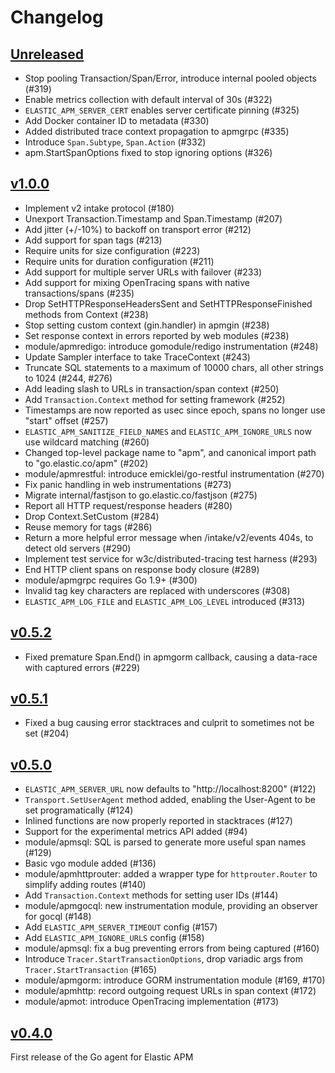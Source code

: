 # Changelog

## [Unreleased](https://github.com/elastic/apm-agent-go/compare/v1.0.0...master)

 - Stop pooling Transaction/Span/Error, introduce internal pooled objects (#319)
 - Enable metrics collection with default interval of 30s (#322)
 - `ELASTIC_APM_SERVER_CERT` enables server certificate pinning (#325)
 - Add Docker container ID to metadata (#330)
 - Added distributed trace context propagation to apmgrpc (#335)
 - Introduce `Span.Subtype`, `Span.Action` (#332)
 - apm.StartSpanOptions fixed to stop ignoring options (#326)

## [v1.0.0](https://github.com/elastic/apm-agent-go/releases/tag/v1.0.0)

 - Implement v2 intake protocol (#180)
 - Unexport Transaction.Timestamp and Span.Timestamp (#207)
 - Add jitter (+/-10%) to backoff on transport error (#212)
 - Add support for span tags (#213)
 - Require units for size configuration (#223)
 - Require units for duration configuration (#211)
 - Add support for multiple server URLs with failover (#233)
 - Add support for mixing OpenTracing spans with native transactions/spans (#235)
 - Drop SetHTTPResponseHeadersSent and SetHTTPResponseFinished methods from Context (#238)
 - Stop setting custom context (gin.handler) in apmgin (#238)
 - Set response context in errors reported by web modules (#238)
 - module/apmredigo: introduce gomodule/redigo instrumentation (#248)
 - Update Sampler interface to take TraceContext (#243)
 - Truncate SQL statements to a maximum of 10000 chars, all other strings to 1024 (#244, #276)
 - Add leading slash to URLs in transaction/span context (#250)
 - Add `Transaction.Context` method for setting framework (#252)
 - Timestamps are now reported as usec since epoch, spans no longer use "start" offset (#257)
 - `ELASTIC_APM_SANITIZE_FIELD_NAMES` and `ELASTIC_APM_IGNORE_URLS` now use wildcard matching (#260)
 - Changed top-level package name to "apm", and canonical import path to "go.elastic.co/apm" (#202)
 - module/apmrestful: introduce emicklei/go-restful instrumentation (#270)
 - Fix panic handling in web instrumentations (#273)
 - Migrate internal/fastjson to go.elastic.co/fastjson (#275)
 - Report all HTTP request/response headers (#280)
 - Drop Context.SetCustom (#284)
 - Reuse memory for tags (#286)
 - Return a more helpful error message when /intake/v2/events 404s, to detect old servers (#290)
 - Implement test service for w3c/distributed-tracing test harness (#293)
 - End HTTP client spans on response body closure (#289)
 - module/apmgrpc requires Go 1.9+ (#300)
 - Invalid tag key characters are replaced with underscores (#308)
 - `ELASTIC_APM_LOG_FILE` and `ELASTIC_APM_LOG_LEVEL` introduced (#313)

## [v0.5.2](https://github.com/elastic/apm-agent-go/releases/tag/v0.5.2)

 - Fixed premature Span.End() in apmgorm callback, causing a data-race with captured errors (#229)

## [v0.5.1](https://github.com/elastic/apm-agent-go/releases/tag/v0.5.1)

 - Fixed a bug causing error stacktraces and culprit to sometimes not be set (#204)

## [v0.5.0](https://github.com/elastic/apm-agent-go/releases/tag/v0.5.0)

 - `ELASTIC_APM_SERVER_URL` now defaults to "http://localhost:8200" (#122)
 - `Transport.SetUserAgent` method added, enabling the User-Agent to be set programatically (#124)
 - Inlined functions are now properly reported in stacktraces (#127)
 - Support for the experimental metrics API added (#94)
 - module/apmsql: SQL is parsed to generate more useful span names (#129)
 - Basic vgo module added (#136)
 - module/apmhttprouter: added a wrapper type for `httprouter.Router` to simplify adding routes (#140)
 - Add `Transaction.Context` methods for setting user IDs (#144)
 - module/apmgocql: new instrumentation module, providing an observer for gocql (#148)
 - Add `ELASTIC_APM_SERVER_TIMEOUT` config (#157)
 - Add `ELASTIC_APM_IGNORE_URLS` config (#158)
 - module/apmsql: fix a bug preventing errors from being captured (#160)
 - Introduce `Tracer.StartTransactionOptions`, drop variadic args from `Tracer.StartTransaction` (#165)
 - module/apmgorm: introduce GORM instrumentation module (#169, #170)
 - module/apmhttp: record outgoing request URLs in span context (#172)
 - module/apmot: introduce OpenTracing implementation (#173)

## [v0.4.0](https://github.com/elastic/apm-agent-go/releases/tag/v0.4.0)

First release of the Go agent for Elastic APM
